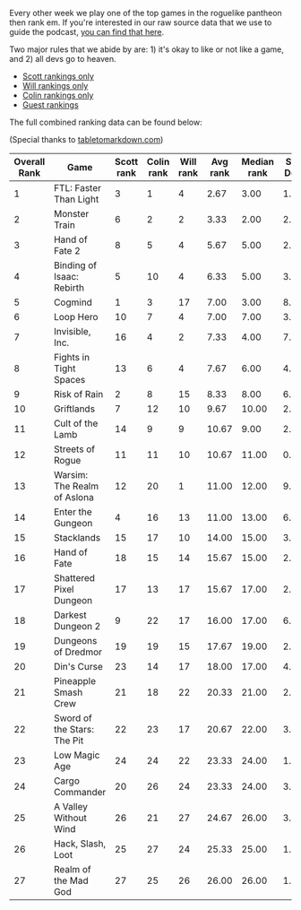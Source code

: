Every other week we play one of the top games in the roguelike pantheon then rank em. If you're interested in our raw source data that we use to guide the podcast, [you can find that here](https://github.com/ScottBurger/going_rogue_podcast/wiki/Roguelike-Steam-Dataset).

Two major rules that we abide by are: 1) it's okay to like or not like a game, and 2) all devs go to heaven.

* [Scott rankings only](https://docs.google.com/spreadsheets/d/1wf34T9sseGKv_VtQMcjRq6WuFWj33uU9cbU4oUlZGt8/edit#gid=1410426659)
* [Will rankings only](https://docs.google.com/spreadsheets/d/1wf34T9sseGKv_VtQMcjRq6WuFWj33uU9cbU4oUlZGt8/edit#gid=73210139)
* [Colin rankings only](https://docs.google.com/spreadsheets/d/1wf34T9sseGKv_VtQMcjRq6WuFWj33uU9cbU4oUlZGt8/edit#gid=2046262583)
* [Guest rankings](https://docs.google.com/spreadsheets/d/1wf34T9sseGKv_VtQMcjRq6WuFWj33uU9cbU4oUlZGt8/edit#gid=847369508)

<!-- 
when finished:
* games that X liked more than Y
* games that X and Y agreed on perfectly
* top 'gems' = avg pod rank vs review rank
* top 'anti-gems' = avg pod rank vs review rank
-->

<!--
ongoing short lists (matching youtube playlists?):

top 3 most popular rogues
top 3 hidden gems
top 3 most widely disagreed on games (std dev)
-->


The full combined ranking data can be found below:

(Special thanks to [tabletomarkdown.com](https://tabletomarkdown.com/convert-spreadsheet-to-markdown))

| Overall Rank | Game                        | Scott rank | Colin rank | Will rank | Avg rank | Median rank | Std Dev |
| ------------ | --------------------------- | ---------- | ---------- | --------- | -------- | ----------- | ------- |
| 1            | FTL: Faster Than Light      | 3          | 1          | 4         | 2.67     | 3.00        | 1.53    |
| 2            | Monster Train               | 6          | 2          | 2         | 3.33     | 2.00        | 2.31    |
| 3            | Hand of Fate 2              | 8          | 5          | 4         | 5.67     | 5.00        | 2.08    |
| 4            | Binding of Isaac: Rebirth   | 5          | 10         | 4         | 6.33     | 5.00        | 3.21    |
| 5            | Cogmind                     | 1          | 3          | 17        | 7.00     | 3.00        | 8.72    |
| 6            | Loop Hero                   | 10         | 7          | 4         | 7.00     | 7.00        | 3.00    |
| 7            | Invisible, Inc.             | 16         | 4          | 2         | 7.33     | 4.00        | 7.57    |
| 8            | Fights in Tight Spaces      | 13         | 6          | 4         | 7.67     | 6.00        | 4.73    |
| 9            | Risk of Rain                | 2          | 8          | 15        | 8.33     | 8.00        | 6.51    |
| 10           | Griftlands                  | 7          | 12         | 10        | 9.67     | 10.00       | 2.52    |
| 11           | Cult of the Lamb            | 14         | 9          | 9         | 10.67    | 9.00        | 2.89    |
| 12           | Streets of Rogue            | 11         | 11         | 10        | 10.67    | 11.00       | 0.58    |
| 13           | Warsim: The Realm of Aslona | 12         | 20         | 1         | 11.00    | 12.00       | 9.54    |
| 14           | Enter the Gungeon           | 4          | 16         | 13        | 11.00    | 13.00       | 6.24    |
| 15           | Stacklands                  | 15         | 17         | 10        | 14.00    | 15.00       | 3.61    |
| 16           | Hand of Fate                | 18         | 15         | 14        | 15.67    | 15.00       | 2.08    |
| 17           | Shattered Pixel Dungeon     | 17         | 13         | 17        | 15.67    | 17.00       | 2.31    |
| 18           | Darkest Dungeon 2           | 9          | 22         | 17        | 16.00    | 17.00       | 6.56    |
| 19           | Dungeons of Dredmor         | 19         | 19         | 15        | 17.67    | 19.00       | 2.31    |
| 20           | Din's Curse                 | 23         | 14         | 17        | 18.00    | 17.00       | 4.58    |
| 21           | Pineapple Smash Crew        | 21         | 18         | 22        | 20.33    | 21.00       | 2.08    |
| 22           | Sword of the Stars: The Pit | 22         | 23         | 17        | 20.67    | 22.00       | 3.21    |
| 23           | Low Magic Age               | 24         | 24         | 22        | 23.33    | 24.00       | 1.15    |
| 24           | Cargo Commander             | 20         | 26         | 24        | 23.33    | 24.00       | 3.06    |
| 25           | A Valley Without Wind       | 26         | 21         | 27        | 24.67    | 26.00       | 3.21    |
| 26           | Hack, Slash, Loot           | 25         | 27         | 24        | 25.33    | 25.00       | 1.53    |
| 27           | Realm of the Mad God        | 27         | 25         | 26        | 26.00    | 26.00       | 1.00    |















